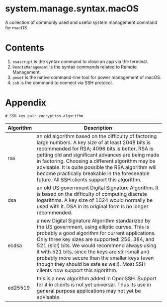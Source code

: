 # system.manage.syntax.macOS
A collection of commonly used and useful system management command for macOS

# Contents
1) `osascript` is the syntax command to close an app via the terminal.
2) `RemoteManagement` is the syntax commands related to Remote Management.
3) `pmset` is the native command-line tool for power management of macOS.
4) `ssh` is the command to connect via SSH protocol.

# Appendix

```
# SSH key pair encryption algorithm
```
|Algorithm|Description|
| - | - |
|rsa|an old algorithm based on the difficulty of factoring large numbers. A key size of at least 2048 bits is recommended for RSA; 4096 bits is better. RSA is getting old and significant advances are being made in factoring. Choosing a different algorithm may be advisable. It is quite possible the RSA algorithm will become practically breakable in the foreseeable future. All SSH clients support this algorithm.|
|dsa|an old US government Digital Signature Algorithm. It is based on the difficulty of computing discrete logarithms. A key size of 1024 would normally be used with it. DSA in its original form is no longer recommended.|
|ecdsa|a new Digital Signature Algorithm standarized by the US government, using elliptic curves. This is probably a good algorithm for current applications. Only three key sizes are supported: 256, 384, and 521 (sic!) bits. We would recommend always using it with 521 bits, since the keys are still small and probably more secure than the smaller keys (even though they should be safe as well). Most SSH clients now support this algorithm.|
|ed25519|this is a new algorithm added in OpenSSH. Support for it in clients is not yet universal. Thus its use in general purpose applications may not yet be advisable.|
